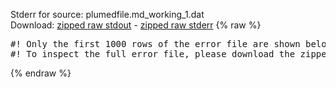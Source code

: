 Stderr for source:  plumedfile.md_working_1.dat   
Download: [zipped raw stdout](plumedfile.md_working_1.dat.plumed.stdout.txt.zip) - [zipped raw stderr](plumedfile.md_working_1.dat.plumed.stderr.txt.zip) 
{% raw %}
<pre>
#! Only the first 1000 rows of the error file are shown below
#! To inspect the full error file, please download the zipped raw stderr file above
</pre>
{% endraw %}
